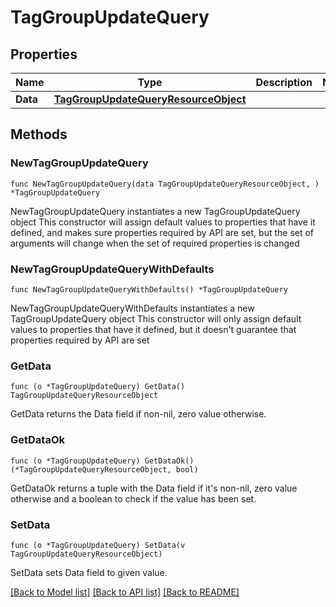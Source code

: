 # TagGroupUpdateQuery

## Properties

Name | Type | Description | Notes
------------ | ------------- | ------------- | -------------
**Data** | [**TagGroupUpdateQueryResourceObject**](TagGroupUpdateQueryResourceObject.md) |  | 

## Methods

### NewTagGroupUpdateQuery

`func NewTagGroupUpdateQuery(data TagGroupUpdateQueryResourceObject, ) *TagGroupUpdateQuery`

NewTagGroupUpdateQuery instantiates a new TagGroupUpdateQuery object
This constructor will assign default values to properties that have it defined,
and makes sure properties required by API are set, but the set of arguments
will change when the set of required properties is changed

### NewTagGroupUpdateQueryWithDefaults

`func NewTagGroupUpdateQueryWithDefaults() *TagGroupUpdateQuery`

NewTagGroupUpdateQueryWithDefaults instantiates a new TagGroupUpdateQuery object
This constructor will only assign default values to properties that have it defined,
but it doesn't guarantee that properties required by API are set

### GetData

`func (o *TagGroupUpdateQuery) GetData() TagGroupUpdateQueryResourceObject`

GetData returns the Data field if non-nil, zero value otherwise.

### GetDataOk

`func (o *TagGroupUpdateQuery) GetDataOk() (*TagGroupUpdateQueryResourceObject, bool)`

GetDataOk returns a tuple with the Data field if it's non-nil, zero value otherwise
and a boolean to check if the value has been set.

### SetData

`func (o *TagGroupUpdateQuery) SetData(v TagGroupUpdateQueryResourceObject)`

SetData sets Data field to given value.



[[Back to Model list]](../README.md#documentation-for-models) [[Back to API list]](../README.md#documentation-for-api-endpoints) [[Back to README]](../README.md)


